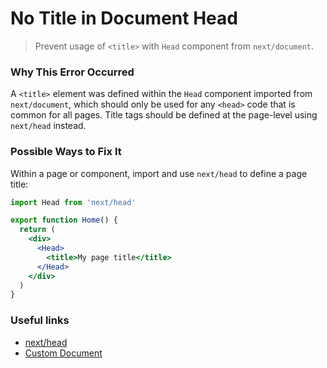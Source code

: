 # No Title in Document Head

> Prevent usage of `<title>` with `Head` component from `next/document`.

### Why This Error Occurred

A `<title>` element was defined within the `Head` component imported from `next/document`, which should only be used for any `<head>` code that is common for all pages. Title tags should be defined at the page-level using `next/head` instead.

### Possible Ways to Fix It

Within a page or component, import and use `next/head` to define a page title:

```jsx
import Head from 'next/head'

export function Home() {
  return (
    <div>
      <Head>
        <title>My page title</title>
      </Head>
    </div>
  )
}
```

### Useful links

- [next/head](https://nextjs.org/docs/api-reference/next/head)
- [Custom Document](https://nextjs.org/docs/advanced-features/custom-document)
